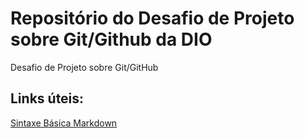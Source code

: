 # Repositório do Desafio de Projeto sobre Git/Github da DIO
Desafio de Projeto sobre Git/GitHub

## Links úteis: 
[Sintaxe Básica Markdown](https://www.markdownguide.org/basic-syntax/)
